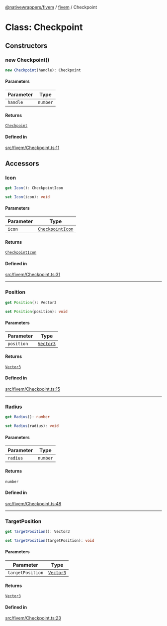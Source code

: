 [@nativewrappers/fivem](../../README.md) / [fivem](../README.md) / Checkpoint

# Class: Checkpoint

## Constructors

### new Checkpoint()

```ts
new Checkpoint(handle): Checkpoint
```

#### Parameters

| Parameter | Type |
| ------ | ------ |
| `handle` | `number` |

#### Returns

[`Checkpoint`](Checkpoint.md)

#### Defined in

[src/fivem/Checkpoint.ts:11](https://github.com/nativewrappers/fivem/blob/2d4fa96d0a81695a673fe4c595d3abfefbf554a5/src/fivem/Checkpoint.ts#L11)

## Accessors

### Icon

```ts
get Icon(): CheckpointIcon
```

```ts
set Icon(icon): void
```

#### Parameters

| Parameter | Type |
| ------ | ------ |
| `icon` | [`CheckpointIcon`](../enumerations/CheckpointIcon.md) |

#### Returns

[`CheckpointIcon`](../enumerations/CheckpointIcon.md)

#### Defined in

[src/fivem/Checkpoint.ts:31](https://github.com/nativewrappers/fivem/blob/2d4fa96d0a81695a673fe4c595d3abfefbf554a5/src/fivem/Checkpoint.ts#L31)

***

### Position

```ts
get Position(): Vector3
```

```ts
set Position(position): void
```

#### Parameters

| Parameter | Type |
| ------ | ------ |
| `position` | [`Vector3`](Vector3.md) |

#### Returns

[`Vector3`](Vector3.md)

#### Defined in

[src/fivem/Checkpoint.ts:15](https://github.com/nativewrappers/fivem/blob/2d4fa96d0a81695a673fe4c595d3abfefbf554a5/src/fivem/Checkpoint.ts#L15)

***

### Radius

```ts
get Radius(): number
```

```ts
set Radius(radius): void
```

#### Parameters

| Parameter | Type |
| ------ | ------ |
| `radius` | `number` |

#### Returns

`number`

#### Defined in

[src/fivem/Checkpoint.ts:48](https://github.com/nativewrappers/fivem/blob/2d4fa96d0a81695a673fe4c595d3abfefbf554a5/src/fivem/Checkpoint.ts#L48)

***

### TargetPosition

```ts
get TargetPosition(): Vector3
```

```ts
set TargetPosition(targetPosition): void
```

#### Parameters

| Parameter | Type |
| ------ | ------ |
| `targetPosition` | [`Vector3`](Vector3.md) |

#### Returns

[`Vector3`](Vector3.md)

#### Defined in

[src/fivem/Checkpoint.ts:23](https://github.com/nativewrappers/fivem/blob/2d4fa96d0a81695a673fe4c595d3abfefbf554a5/src/fivem/Checkpoint.ts#L23)
